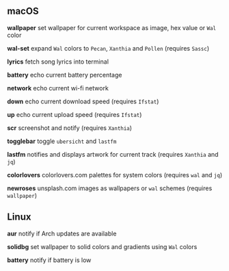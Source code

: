 ## macOS

**wallpaper** set wallpaper for current workspace as image, hex value or `Wal` color

**wal-set** expand `Wal` colors to `Pecan`, `Xanthia` and `Pollen` (requires `Sassc`)

**lyrics** fetch song lyrics into terminal

**battery** echo current battery percentage

**network** echo current wi-fi network

**down** echo current download speed (requires `Ifstat`)

**up** echo current upload speed (requires `Ifstat`)

**scr** screenshot and notify (requires `Xanthia`)

**togglebar** toggle `ubersicht` and `lastfm`

**lastfm** notifies and displays artwork for current track (requires `Xanthia` and `jq`)

**colorlovers** colorlovers.com palettes for system colors (requires `wal` and `jq`)

**newroses** unsplash.com images as wallpapers or `wal` schemes (requires `wallpaper`)

## Linux

**aur** notify if Arch updates are available

**solidbg** set wallpaper to solid colors and gradients using `Wal` colors

**battery** notify if battery is low
